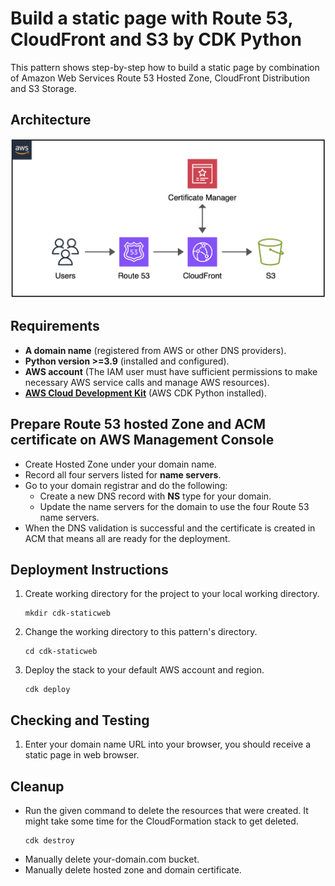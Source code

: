 # Build a static page with Route 53, CloudFront and S3 by CDK Python

This pattern shows step-by-step how to build a static page by combination of Amazon Web Services Route 53 Hosted Zone, CloudFront Distribution and S3 Storage.

## Architecture 
![architecture diagram](./images/route53-cloudfront-s3.png)

## Requirements
* **A domain name** (registered from AWS or other DNS providers).
* **Python version >=3.9** (installed and configured).
* **AWS account** (The IAM user must have sufficient permissions to make necessary AWS service calls and manage AWS resources).
* [**AWS Cloud Development Kit**](https://docs.aws.amazon.com/cdk/latest/guide/cli.html) (AWS CDK Python installed).

## Prepare Route 53 hosted Zone and ACM certificate on AWS Management Console
   - Create Hosted Zone under your domain name.
   - Record all four servers listed for **name servers**.
   - Go to your domain registrar and do the following:
     - Create a new DNS record with **NS** type for your domain.
     - Update the name servers for the domain to use the four Route 53 name servers.
   - When the DNS validation is successful and the certificate is created in ACM that means all are ready for the deployment.

## Deployment Instructions

1. Create working directory for the project to your local working directory.
    ```
    mkdir cdk-staticweb
    ```
2. Change the working directory to this pattern's directory.
    ```
    cd cdk-staticweb
    ```
3. Deploy the stack to your default AWS account and region.
    ```
    cdk deploy
    ```
## Checking and Testing

1. Enter your domain name URL into your browser, you should receive a static page in web browser.

## Cleanup

- Run the given command to delete the resources that were created. It might take some time for the CloudFormation stack to get deleted.
    ```
    cdk destroy
    ```
- Manually delete your-domain.com bucket.
- Manually delete hosted zone and domain certificate.
